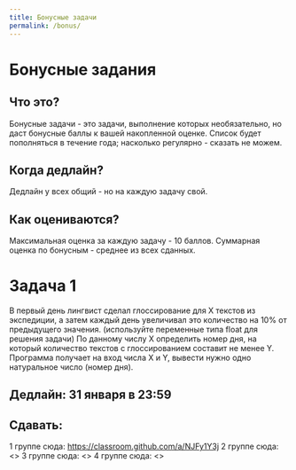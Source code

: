 ```yaml
---
title: Бонусные задачи
permalink: /bonus/
---
```


# Бонусные задания
## Что это?
Бонусные задачи - это задачи, выполнение которых необязательно, но даст бонусные баллы к вашей накопленной оценке. Список будет пополняться в течение года; насколько регулярно - сказать не можем.
## Когда дедлайн? 
Дедлайн у всех общий - но на каждую задачу свой.
## Как оцениваются?
Максимальная оценка за каждую задачу - 10 баллов. Суммарная оценка по бонусным - среднее из всех сданных.

# Задача 1
В первый день лингвист сделал глоссирование для X текстов из экспедиции, а затем каждый день увеличивал это количество на 10% от предыдущего значения. (используйте переменные типа float для решения задачи)
По данному числу X определить номер дня, на который количество текстов с глоссированием составит не менее Y.
Программа получает на вход числа X и Y, вывести нужно одно натуральное число (номер дня).
## Дедлайн: 31 января в 23:59
## Сдавать:
1 группе сюда: <https://classroom.github.com/a/NJFy1Y3j>
2 группе сюда: <>
3 группе сюда: <>
4 группе сюда: <>

